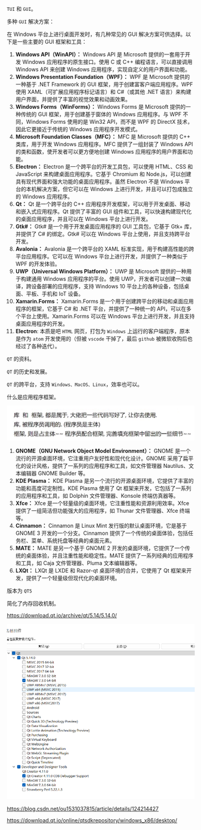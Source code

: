 `TUI` 和 `GUI`。

多种 `GUI` 解决方案：

在 Windows 平台上进行桌面开发时，有几种常见的 GUI 解决方案可供选择。以下是一些主要的 GUI 框架和工具：

1.  **Windows API（WinAPI）：** Windows API 是 Microsoft 提供的一套用于开发 Windows 应用程序的原生接口。使用 C 或 C++ 编程语言，可以直接调用 Windows API 来创建 Windows 应用程序，实现自定义的用户界面和功能。
2.  **Windows Presentation Foundation（WPF）：** WPF 是 Microsoft 提供的一种基于 .NET Framework 的 GUI 框架，用于创建富客户端应用程序。WPF 使用 XAML（可扩展应用程序标记语言）和 C#（或其他 .NET 语言）来构建用户界面，并提供了丰富的视觉效果和动画效果。
3.  **Windows Forms（WinForms）：** Windows Forms 是 Microsoft 提供的一种传统的 GUI 框架，用于创建基于窗体的 Windows 应用程序。与 WPF 不同，Windows Forms 使用的是 Win32 API，而不是 WPF 的 DirectX 技术，因此它更接近于传统的 Windows 应用程序开发模式。
4.  **Microsoft Foundation Classes（MFC）：** MFC 是 Microsoft 提供的 C++ 类库，用于开发 Windows 应用程序。MFC 提供了一组封装了 Windows API 的类和函数，使开发者可以更方便地创建 Windows 应用程序的用户界面和功能。
5.  **Electron：** Electron 是一个跨平台的开发工具包，可以使用 HTML、CSS 和 JavaScript 来构建桌面应用程序。它基于 Chromium 和 Node.js，可以创建具有现代界面和强大功能的桌面应用程序。虽然 Electron 不是 Windows 平台的本机解决方案，但它可以在 Windows 上进行开发，并且可以打包成独立的 Windows 应用程序。
6.  **Qt：** Qt 是一个跨平台的 C++ 应用程序开发框架，可以用于开发桌面、移动和嵌入式应用程序。Qt 提供了丰富的 GUI 组件和工具，可以快速构建现代化的桌面应用程序，并且可以在 Windows 平台上进行开发。
7.  **Gtk#：** Gtk# 是一个用于开发桌面应用程序的 GUI 工具包，它基于 Gtk+ 库，并提供了 C# 的绑定。Gtk# 可以在 Windows 平台上使用，并且支持跨平台开发。
8.  **Avalonia：** Avalonia 是一个跨平台的 XAML 标准实现，用于构建高性能的跨平台应用程序。它可以在 Windows 平台上进行开发，并提供了一种类似于 WPF 的开发体验。
9.  **UWP（Universal Windows Platform）：** UWP 是 Microsoft 提供的一种用于构建通用 Windows 应用程序的平台。使用 UWP，开发者可以创建一次编译，跨设备部署的应用程序，支持 Windows 10 平台上的各种设备，包括桌面、平板、手机和 IoT 设备。
10.  **Xamarin.Forms：** Xamarin.Forms 是一个用于创建跨平台的移动和桌面应用程序的框架，它基于 C# 和 .NET 平台，并提供了一种统一的 API，可以在多个平台上使用。Xamarin.Forms 可以在 Windows 平台上进行开发，并且支持桌面应用程序的开发。
11.  **Electron**: 本质是吧 `HTML` 网页，打包为 `Windows` 上运行的客户端程序，原本是作为 `atom` 开发使用的（但被 `vscode` 干掉了，最后 `github` 被微软收购后也经过了各种迭代）。

`QT` 的资料。

`QT` 的历史和发展。

`QT` 的跨平台，支持 `Windows、MacOS、Linux`，效率也可以。

什么是应用程序框架。

![image-20240409163645877](./assets/image-20240409163645877.png)

1.  **GNOME（GNU Network Object Model Environment）：** GNOME 是一个流行的开源桌面环境，它注重用户友好性和现代化设计。GNOME 采用了扁平化的设计风格，提供了一系列的应用程序和工具，如文件管理器 Nautilus、文本编辑器 GNOME Builder 等。
2.  **KDE Plasma：** KDE Plasma 是另一个流行的开源桌面环境，它提供了丰富的功能和高度可定制性。KDE Plasma 使用了 Qt 框架来开发，它包括了一系列的应用程序和工具，如 Dolphin 文件管理器、Konsole 终端仿真器等。
3.  **Xfce：** Xfce 是一个轻量级的桌面环境，它注重性能和资源利用效率。Xfce 提供了一组简洁但功能强大的应用程序，如 Thunar 文件管理器、Xfce 终端等。
4.  **Cinnamon：** Cinnamon 是 Linux Mint 发行版的默认桌面环境，它是基于 GNOME 3 开发的一个分支。Cinnamon 提供了一个传统的桌面体验，包括任务栏、菜单、系统托盘等经典的桌面元素。
5.  **MATE：** MATE 是另一个基于 GNOME 2 开发的桌面环境，它提供了一个传统的桌面体验，并且注重性能和稳定性。MATE 提供了一系列经典的应用程序和工具，如 Caja 文件管理器、Pluma 文本编辑器等。
6.  **LXQt：** LXQt 是 LXDE 和 Razor-qt 桌面环境的合并，它使用了 Qt 框架来开发，提供了一个轻量级但现代化的桌面环境。

版本为 `QT5` 

简化了内存回收机制。

https://download.qt.io/archive/qt/5.14/5.14.0/

![image-20240409195308544](./assets/image-20240409195308544.png)

https://blog.csdn.net/ou1531037815/article/details/124214427

https://download.qt.io/online/qtsdkrepository/windows_x86/desktop/
